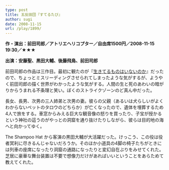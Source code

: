 ```yaml
---
type: post
title: 五反田団『すてるたび』
author: sugi
date: 2008-11-15
url: /play/1899/
---
```

**作・演出：前田司郎／アトリエヘリコプター／自由席1500円／2008-11-15 19:30／★★★**

**出演：安藤聖、黒田大輔、後藤飛鳥、前田司郎**

前田司郎の作品は三作目。最初に観たのが『[生きてるものはいないのか](/play/1675/)』だったので、ちょっとミスリーディングさせられてしまったような気がするが、ようやく前田司郎の描く世界がわかったような気がする。人間の生と死のあわいの暗がりからうまれる不条理と笑い。ぼくのストライクゾーンのど真ん中だった。

長女、長男、次男の三人姉弟と次男の妻。彼らの父親（あるいは犬らしいがよくわからないペットのタロウのどちらか）が亡くなったので、遺体を埋葬するため4人で旅をする。車窓からみえる巨大な観音像の怒りを買ったり、子宝が授かるという神社の這うのがやっとの洞窟を通り抜けたりしながら、彼らは目的地の海へと向かってゆく。

The Shampoo Hat から客演の黒田大輔が大活躍だった。けっこう、この役は役者冥利に尽きるんじゃないだろうか。そのほか小道具の4脚の椅子たちがときには列車の座席になったり洞窟の通路になったりと変幻自在ぶりをみせてくれた。芝居に豪華な舞台装置は不要で想像力だけがあればいいということをあらためて教えてくれた。


